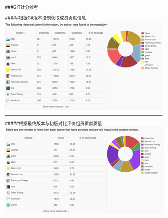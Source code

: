 ###GIT计分参考

#####根据Git版本控制获取成员贡献信息
 <br>
 ![](00.png)
 <br>

-----
#####根据最终版本与初版对比评价组员贡献质量 
 ![](01.png)

 